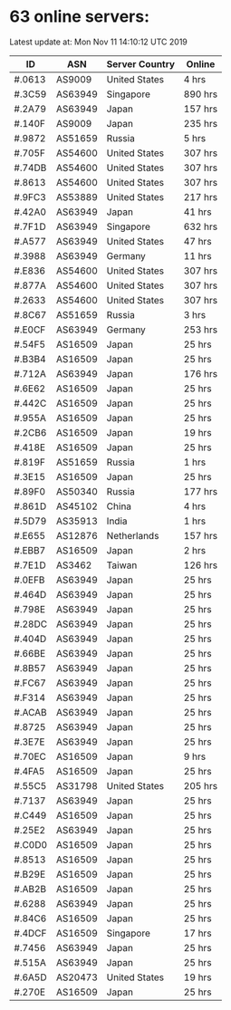 # 63 online servers:

Latest update at: Mon Nov 11 14:10:12 UTC 2019

| ID | ASN | Server Country | Online |
| -- | --- | -------------- | ------ |
| #.0613 | AS9009 | United States | 4 hrs |
| #.3C59 | AS63949 | Singapore | 890 hrs |
| #.2A79 | AS63949 | Japan | 157 hrs |
| #.140F | AS9009 | Japan | 235 hrs |
| #.9872 | AS51659 | Russia | 5 hrs |
| #.705F | AS54600 | United States | 307 hrs |
| #.74DB | AS54600 | United States | 307 hrs |
| #.8613 | AS54600 | United States | 307 hrs |
| #.9FC3 | AS53889 | United States | 217 hrs |
| #.42A0 | AS63949 | Japan | 41 hrs |
| #.7F1D | AS63949 | Singapore | 632 hrs |
| #.A577 | AS63949 | United States | 47 hrs |
| #.3988 | AS63949 | Germany | 11 hrs |
| #.E836 | AS54600 | United States | 307 hrs |
| #.877A | AS54600 | United States | 307 hrs |
| #.2633 | AS54600 | United States | 307 hrs |
| #.8C67 | AS51659 | Russia | 3 hrs |
| #.E0CF | AS63949 | Germany | 253 hrs |
| #.54F5 | AS16509 | Japan | 25 hrs |
| #.B3B4 | AS16509 | Japan | 25 hrs |
| #.712A | AS63949 | Japan | 176 hrs |
| #.6E62 | AS16509 | Japan | 25 hrs |
| #.442C | AS16509 | Japan | 25 hrs |
| #.955A | AS16509 | Japan | 25 hrs |
| #.2CB6 | AS16509 | Japan | 19 hrs |
| #.418E | AS16509 | Japan | 25 hrs |
| #.819F | AS51659 | Russia | 1 hrs |
| #.3E15 | AS16509 | Japan | 25 hrs |
| #.89F0 | AS50340 | Russia | 177 hrs |
| #.861D | AS45102 | China | 4 hrs |
| #.5D79 | AS35913 | India | 1 hrs |
| #.E655 | AS12876 | Netherlands | 157 hrs |
| #.EBB7 | AS16509 | Japan | 2 hrs |
| #.7E1D | AS3462 | Taiwan | 126 hrs |
| #.0EFB | AS63949 | Japan | 25 hrs |
| #.464D | AS63949 | Japan | 25 hrs |
| #.798E | AS63949 | Japan | 25 hrs |
| #.28DC | AS63949 | Japan | 25 hrs |
| #.404D | AS63949 | Japan | 25 hrs |
| #.66BE | AS63949 | Japan | 25 hrs |
| #.8B57 | AS63949 | Japan | 25 hrs |
| #.FC67 | AS63949 | Japan | 25 hrs |
| #.F314 | AS63949 | Japan | 25 hrs |
| #.ACAB | AS63949 | Japan | 25 hrs |
| #.8725 | AS63949 | Japan | 25 hrs |
| #.3E7E | AS63949 | Japan | 25 hrs |
| #.70EC | AS16509 | Japan | 9 hrs |
| #.4FA5 | AS16509 | Japan | 25 hrs |
| #.55C5 | AS31798 | United States | 205 hrs |
| #.7137 | AS63949 | Japan | 25 hrs |
| #.C449 | AS16509 | Japan | 25 hrs |
| #.25E2 | AS63949 | Japan | 25 hrs |
| #.C0D0 | AS16509 | Japan | 25 hrs |
| #.8513 | AS16509 | Japan | 25 hrs |
| #.B29E | AS16509 | Japan | 25 hrs |
| #.AB2B | AS16509 | Japan | 25 hrs |
| #.6288 | AS63949 | Japan | 25 hrs |
| #.84C6 | AS16509 | Japan | 25 hrs |
| #.4DCF | AS16509 | Singapore | 17 hrs |
| #.7456 | AS63949 | Japan | 25 hrs |
| #.515A | AS63949 | Japan | 25 hrs |
| #.6A5D | AS20473 | United States | 19 hrs |
| #.270E | AS16509 | Japan | 25 hrs |

